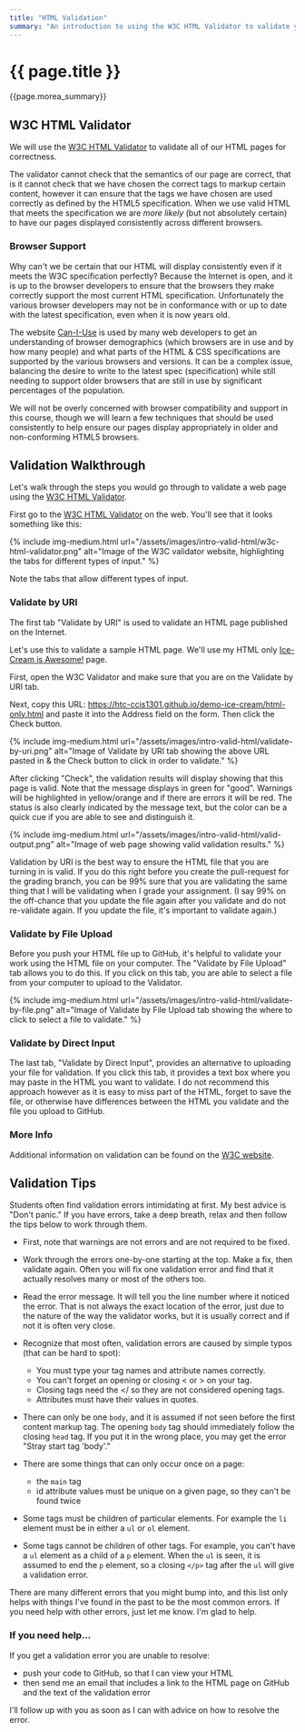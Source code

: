```yaml
---
title: "HTML Validation"
summary: "An introduction to using the W3C HTML Validator to validate your HTML files, and some tips on resolving validation errors."
---
```


# {{ page.title }}
{{page.morea_summary}}

## W3C HTML Validator
We will use the [W3C HTML Validator](https://validator.w3.org/) to validate all of our HTML pages for correctness.

The validator cannot check that the semantics of our page are correct, that is it cannot check that we have chosen the correct tags to markup certain content, however it can ensure that the tags we have chosen are used correctly as defined by the HTML5 specification. When we use valid HTML that meets the specification we are *more likely* (but not absolutely certain) to have our pages displayed consistently across different browsers.

### Browser Support
Why can't we be certain that our HTML will display consistently even if it meets the W3C specification perfectly?  Because the Internet is open, and it is up to the browser developers to ensure that the browsers they make correctly support the most current HTML specification. Unfortunately the various browser developers may not be in conformance with or up to date with the latest specification, even when it is now years old.

The website [Can-I-Use](https://caniuse.com/) is used by many web developers to get an understanding of browser demographics (which browsers are in use and by how many people) and what parts of the HTML & CSS specifications are supported by the various browsers and versions. It can be a complex issue, balancing the desire to write to the latest spec (specification) while still needing to support older browsers that are still in use by significant percentages of the population.

We will not be overly concerned with browser compatibility and support in this course, though we will learn a few techniques that should be used consistently to help ensure our pages display appropriately in older and non-conforming HTML5 browsers.


## Validation Walkthrough
Let's walk through the steps you would go through to validate a web page using the [W3C HTML Validator](https://validator.w3.org/).

First go to the [W3C HTML Validator](https://validator.w3.org/) on the web. You'll see that it looks something like this:

{% include img-medium.html url="/assets/images/intro-valid-html/w3c-html-validator.png"
    alt="Image of the W3C validator website, highlighting the tabs for different types of input."
%}

Note the tabs that allow different types of input.  

### Validate by URI
The first tab "Validate by URI" is used to validate an HTML page published on the Internet.

Let's use this to validate a sample HTML page. We'll use my HTML only [Ice-Cream is Awesome!](https://htc-ccis1301.github.io/demo-ice-cream/html-only.html) page.  

First, open the W3C Validator and make sure that you are on the Validate by URI tab.

Next, copy this URL: https://htc-ccis1301.github.io/demo-ice-cream/html-only.html and paste it into the Address field on the form.  Then click the Check button.

{% include img-medium.html url="/assets/images/intro-valid-html/validate-by-uri.png"
    alt="Image of Validate by URI tab showing the above URL pasted in & the Check button to click in order to validate."
%}

After clicking "Check", the validation results will display showing that this page is valid.  Note that the message displays in green for "good". Warnings will be highlighted in yellow/orange and if there are errors it will be red.  The status is also clearly indicated by the message text, but the color can be a quick cue if you are able to see and distinguish it.

{% include img-medium.html url="/assets/images/intro-valid-html/valid-output.png"
    alt="Image of web page showing valid validation results."
%}

Validation by URI is the best way to ensure the HTML file that you are turning in is valid. If you do this right before you create the pull-request for the grading branch, you can be 99% sure that you are validating the same thing that I will be validating when I grade your assignment.  (I say 99% on the off-chance that you update the file again after you validate and do not re-validate again. If you update the file, it's important to validate again.)

### Validate by File Upload
Before you push your HTML file up to GitHub, it's helpful to validate your work using the HTML file on your computer.  The "Validate by File Upload" tab allows you to do this.  If you click on this tab, you are able to select a file from your computer to upload to the Validator.

{% include img-medium.html url="/assets/images/intro-valid-html/validate-by-file.png"
    alt="Image of Validate by File Upload tab showing the where to click to select a file to validate."
%}

### Validate by Direct Input
The last tab, "Validate by Direct Input", provides an alternative to uploading your file for validation. If you click this tab, it provides a text box where you may paste in the HTML you want to validate. I do not recommend this approach however as it is easy to miss part of the HTML, forget to save the file, or otherwise have differences between the HTML you validate and the file you upload to GitHub.

### More Info
Additional information on validation can be found on the [W3C website](https://www.w3.org/wiki/Validating_your_HTML).


## Validation Tips
Students often find validation errors intimidating at first. My best advice is "Don't panic." If you have errors, take a deep breath, relax and then follow the tips below to work through them.

- First, note that warnings are not errors and are not required to be fixed.

- Work through the errors one-by-one starting at the top. Make a fix, then validate again. Often you will fix one validation error and find that it actually resolves many or most of the others too.

- Read the error message. It will tell you the line number where it noticed the error. That is not always the exact location of the error, just due to the nature of the way the validator works, but it is usually correct and if not it is often very close.

- Recognize that most often, validation errors are caused by simple typos (that can be hard to spot):
  - You must type your tag names and attribute names correctly.
  - You can't forget an opening or closing < or > on your tag.
  - Closing tags need the </ so they are not considered opening tags.
  - Attributes must have their values in quotes.

- There can only be one `body`, and it is assumed if not seen before the first content markup tag. The opening `body` tag should immediately follow the closing `head` tag. If you put it in the wrong place, you may get the error "Stray start tag 'body'."

- There are some things that can only occur once on a page:
  - the `main` tag
  - id attribute values must be unique on a given page, so they can't be found twice

- Some tags must be children of particular elements. For example the `li` element must be in either a `ul` or `ol` element.

- Some tags cannot be children of other tags. For example, you can't have a `ul` element as a child of a `p` element.  When the `ul` is seen, it is assumed to end the `p` element, so a closing `</p>` tag after the `ul` will give a validation error.

There are many different errors that you might bump into, and this list only helps with things I've found in the past to be the most common errors. If you need help with other errors, just let me know. I'm glad to help.

### If you need help...
If you get a validation error you are unable to resolve:
- push your code to GitHub, so that I can view your HTML
- then send me an email that includes a link to the HTML page on GitHub and the text of the validation error

I'll follow up with you as soon as I can with advice on how to resolve the error.

